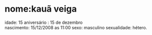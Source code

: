 # nome:kauã veiga
idade: 15
aniversário : 15 de dezembro  
nascimento: 15/12/2008 as 11:00
sexo: masculino
sexualidade: hétero.
